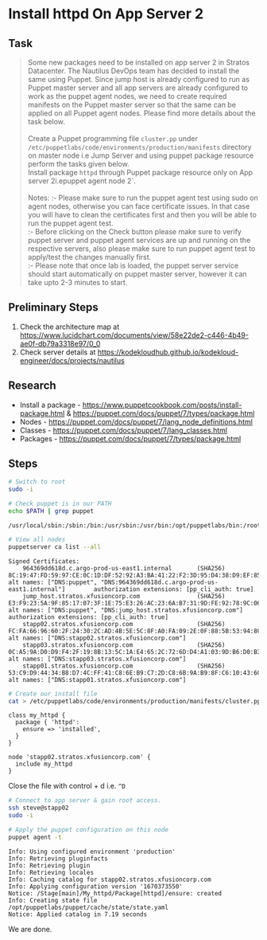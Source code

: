 # Install httpd On App Server 2

## Task

> Some new packages need to be installed on app server 2 in Stratos Datacenter. The Nautilus DevOps team has decided to install the same using Puppet. Since jump host is already configured to run as Puppet master server and all app servers are already configured to work as the puppet agent nodes, we need to create required manifests on the Puppet master server so that the same can be applied on all Puppet agent nodes. Please find more details about the task below.<br><br>Create a Puppet programming file `cluster.pp` under `/etc/puppetlabs/code/environments/production/manifests` directory on master node i.e Jump Server and using puppet package resource perform the tasks given below.<br>Install package `httpd` through Puppet package resource only on App server 2i.epuppet agent node 2`.<br><br>Notes: :- Please make sure to run the puppet agent test using sudo on agent nodes, otherwise you can face certificate issues. In that case you will have to clean the certificates first and then you will be able to run the puppet agent test.<br>:- Before clicking on the Check button please make sure to verify puppet server and puppet agent services are up and running on the respective servers, also please make sure to run puppet agent test to apply/test the changes manually first.<br>:- Please note that once lab is loaded, the puppet server service should start automatically on puppet master server, however it can take upto 2-3 minutes to start.

## Preliminary Steps

1. Check the architecture map at https://www.lucidchart.com/documents/view/58e22de2-c446-4b49-ae0f-db79a3318e97/0_0
2. Check server details at https://kodekloudhub.github.io/kodekloud-engineer/docs/projects/nautilus

## Research

* Install a package - https://www.puppetcookbook.com/posts/install-package.html & https://puppet.com/docs/puppet/7/types/package.html
* Nodes - https://puppet.com/docs/puppet/7/lang_node_definitions.html
* Classes - https://puppet.com/docs/puppet/7/lang_classes.html
* Packages - https://puppet.com/docs/puppet/7/types/package.html

## Steps

```bash
# Switch to root
sudo -i

# Check puppet is in our PATH
echo $PATH | grep puppet
```

```
/usr/local/sbin:/sbin:/bin:/usr/sbin:/usr/bin:/opt/puppetlabs/bin:/root/bin
```

```bash
# View all nodes
puppetserver ca list --all
```

```
Signed Certificates:
    964369dd618d.c.argo-prod-us-east1.internal       (SHA256)  8C:19:47:FD:59:97:CE:0C:1D:DF:52:92:A3:BA:41:22:F2:3D:95:D4:38:D9:EF:85:65:9A:7B:B5:59:D5:CA:E6  alt names: ["DNS:puppet", "DNS:964369dd618d.c.argo-prod-us-east1.internal"]        authorization extensions: [pp_cli_auth: true]
    jump_host.stratos.xfusioncorp.com                (SHA256)  E3:F9:23:5A:9F:85:17:07:3F:1E:75:E3:26:AC:23:6A:B7:31:9D:FE:92:78:9C:06:D7:C6:FB:07:26:0C:55:0E  alt names: ["DNS:puppet", "DNS:jump_host.stratos.xfusioncorp.com"] authorization extensions: [pp_cli_auth: true]
    stapp02.stratos.xfusioncorp.com                  (SHA256)  FC:FA:66:96:60:2F:24:30:2C:AD:4B:5E:5C:8F:A0:FA:09:2E:0F:88:5B:53:94:8C:CC:8D:E4:32:14:4D:7B:9B  alt names: ["DNS:stapp02.stratos.xfusioncorp.com"]
    stapp03.stratos.xfusioncorp.com                  (SHA256)  0C:A5:9A:D0:D9:F4:2F:19:8B:13:5C:1A:E4:65:2C:72:6D:D4:A1:03:9D:B6:D0:B3:31:8C:57:38:3C:5A:47:81  alt names: ["DNS:stapp03.stratos.xfusioncorp.com"]
    stapp01.stratos.xfusioncorp.com                  (SHA256)  53:C9:D9:44:34:B8:D7:4C:FF:41:C8:6E:B9:C7:2D:C8:6B:9A:B9:8F:C6:10:43:6C:6C:83:FB:F9:4E:25:AC:FD  alt names: ["DNS:stapp01.stratos.xfusioncorp.com"]
```

```bash
# Create our install file
cat > /etc/puppetlabs/code/environments/production/manifests/cluster.pp
```

```
class my_httpd {
  package { 'httpd':
    ensure => 'installed',
  }
}

node 'stapp02.stratos.xfusioncorp.com' {
  include my_httpd
}
```

Close the file with control + d i.e. `^D`


```bash
# Connect to app server & gain root access.
ssh steve@stapp02
sudo -i

# Apply the puppet configuration on this node
puppet agent -t
```

```
Info: Using configured environment 'production'
Info: Retrieving pluginfacts
Info: Retrieving plugin
Info: Retrieving locales
Info: Caching catalog for stapp02.stratos.xfusioncorp.com
Info: Applying configuration version '1670373550'
Notice: /Stage[main]/My_httpd/Package[httpd]/ensure: created
Info: Creating state file /opt/puppetlabs/puppet/cache/state/state.yaml
Notice: Applied catalog in 7.19 seconds
```

We are done.
